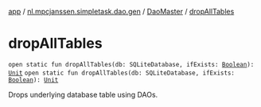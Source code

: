 [app](../../index.md) / [nl.mpcjanssen.simpletask.dao.gen](../index.md) / [DaoMaster](index.md) / [dropAllTables](.)

# dropAllTables

`open static fun dropAllTables(db: SQLiteDatabase, ifExists: `[`Boolean`](https://kotlinlang.org/api/latest/jvm/stdlib/kotlin/-boolean/index.html)`): `[`Unit`](https://kotlinlang.org/api/latest/jvm/stdlib/kotlin/-unit/index.html)
`open static fun dropAllTables(db: SQLiteDatabase, ifExists: `[`Boolean`](https://kotlinlang.org/api/latest/jvm/stdlib/kotlin/-boolean/index.html)`): `[`Unit`](https://kotlinlang.org/api/latest/jvm/stdlib/kotlin/-unit/index.html)

Drops underlying database table using DAOs.


